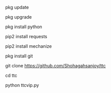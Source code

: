 pkg update

pkg upgrade

pkg install python

pip2 install requests

pip2 install mechanize

pkg install git

git clone https://github.com/Shohagahsanjoy/ttc

cd ttc

python ttcvip.py
